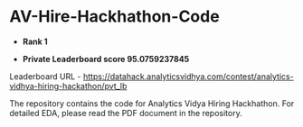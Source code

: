 # AV-Hire-Hackhathon-Code
 - **Rank 1**
 
 - **Private Leaderboard score 95.0759237845**
 
 Leaderboard URL - https://datahack.analyticsvidhya.com/contest/analytics-vidhya-hiring-hackathon/pvt_lb

The repository contains the code for Analytics Vidya Hiring Hackhathon. For detailed EDA, please read the PDF document in the repository. 

